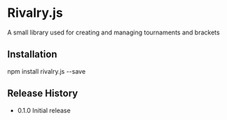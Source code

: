 Rivalry.js
=========

A small library used for creating and managing tournaments and brackets

## Installation

  npm install rivalry.js --save

## Release History

* 0.1.0 Initial release